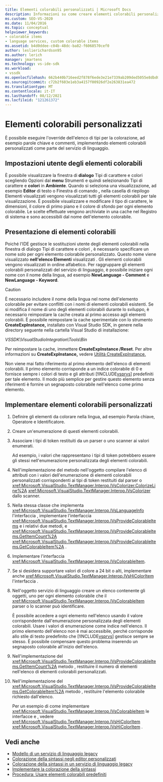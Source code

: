 ```yaml
---
title: Elementi colorabili personalizzati | Microsoft Docs
description: Informazioni su come creare elementi colorabili personalizzati come parte di un servizio di linguaggio eseguendo l'override degli elementi nella finestra di dialogo Tipi di carattere e colori, ad esempio parole chiave e commenti.
ms.custom: SEO-VS-2020
ms.date: 11/04/2016
ms.topic: conceptual
helpviewer_keywords:
- colorable items
- language services, custom colorable items
ms.assetid: b4d0ddee-c04b-48dc-ba82-f6068570cef0
author: leslierichardson95
ms.author: lerich
manager: jmartens
ms.technology: vs-ide-sdk
ms.workload:
- vssdk
ms.openlocfilehash: 662b440b716eed2f878f6ede3e21e7339ab209ded5055e8dbd0dcca02017d408
ms.sourcegitcommit: c72b2f603e1eb3a4157f00926df2e263831ea472
ms.translationtype: MT
ms.contentlocale: it-IT
ms.lasthandoff: 08/12/2021
ms.locfileid: "121261372"
---
```

# <a name="custom-colorable-items"></a>Elementi colorabili personalizzati
È possibile eseguire l'override dell'elenco di tipi per la colorazione, ad esempio parole chiave e commenti, implementando elementi colorabili personalizzati come parte del servizio di linguaggio.

## <a name="user-settings-of-colorable-items"></a>Impostazioni utente degli elementi colorabili
 È possibile visualizzare la finestra di  **dialogo** Tipi di carattere e colori scegliendo Opzioni dal **menu** Strumenti e quindi selezionando Tipi di carattere e **colori** in **Ambiente**. Quando si seleziona una visualizzazione, ad esempio  **Editor** di testo o Finestra di comando **,** nella casella di riepilogo Elementi visualizzati vengono visualizzati tutti gli elementi colorabili per tale visualizzazione. È possibile visualizzare e modificare il tipo di carattere, le dimensioni, il colore di primo piano e il colore di sfondo per ogni elemento colorabile. Le scelte effettuate vengono archiviate in una cache nel Registro di sistema e sono accessibili dal nome dell'elemento colorabile.

## <a name="presentation-of-colorable-items"></a>Presentazione di elementi colorabili
 Poiché l'IDE gestisce le sostituzioni utente degli elementi colorabili nella finestra di dialogo Tipi di carattere e colori , è necessario specificare un nome solo per ogni elemento colorabile personalizzato.  Questo nome viene visualizzato **nell'elenco Elementi** visualizzati . Gli elementi colorabili vengono visualizzati in ordine alfabetico. Per raggruppare gli elementi colorabili personalizzati del servizio di linguaggio, è possibile iniziare ogni nome con il nome della lingua, ad esempio **NewLanguage - Comment** e **NewLanguage - Keyword**.

> [!CAUTION]
> È necessario includere il nome della lingua nel nome dell'elemento colorabile per evitare conflitti con i nomi di elementi colorabili esistenti. Se si modifica il nome di uno degli elementi colorabili durante lo sviluppo, è necessario reimpostare la cache creata al primo accesso agli elementi colorabili. È possibile reimpostare la cache sperimentale con lo strumento **CreateExpInstance,** installato con Visual Studio SDK, in genere nella directory seguente nella cartella Visual Studio di installazione:
>
> *VSSDK\VisualStudioIntegration\Tools\Bin*
>
> Per reimpostare la cache, immettere **CreateExpInstance /Reset**. Per altre informazioni su **CreateExpInstance,** vedere [Utilità CreateExpInstance.](../../extensibility/internals/createexpinstance-utility.md)

 Non viene mai fatto riferimento al primo elemento dell'elenco di elementi colorabili. Il primo elemento corrisponde a un indice colorabile di 0 e fornisce sempre i colori di testo e gli attributi [!INCLUDE[vsprvs](../../code-quality/includes/vsprvs_md.md)] predefiniti per tale elemento. Il modo più semplice per gestire questo elemento senza riferimenti è fornire un segnaposto colorabile nell'elenco come primo elemento.

## <a name="implement-custom-colorable-items"></a>Implementare elementi colorabili personalizzati

1. Definire gli elementi da colorare nella lingua, ad esempio Parola chiave, Operatore e Identificatore.

2. Creare un'enumerazione di questi elementi colorabili.

3. Associare i tipi di token restituiti da un parser o uno scanner ai valori enumerati.

    Ad esempio, i valori che rappresentano i tipi di token potrebbero essere gli stessi nell'enumerazione personalizzata degli elementi colorabili.

4. Nell'implementazione del metodo nell'oggetto compilare l'elenco di attributi con i valori dell'enumerazione di elementi colorabili personalizzati corrispondenti ai tipi di token restituiti dal parser o <xref:Microsoft.VisualStudio.TextManager.Interop.IVsColorizer.ColorizeLine%2A> <xref:Microsoft.VisualStudio.TextManager.Interop.IVsColorizer> dallo scanner.

5. Nella stessa classe che implementa <xref:Microsoft.VisualStudio.TextManager.Interop.IVsLanguageInfo> l'interfaccia , implementare l'interfaccia <xref:Microsoft.VisualStudio.TextManager.Interop.IVsProvideColorableItems> e i relativi due metodi, e <xref:Microsoft.VisualStudio.TextManager.Interop.IVsProvideColorableItems.GetItemCount%2A> <xref:Microsoft.VisualStudio.TextManager.Interop.IVsProvideColorableItems.GetColorableItem%2A> .

6. Implementare l'interfaccia <xref:Microsoft.VisualStudio.TextManager.Interop.IVsColorableItem>.

7. Se si desidera supportare valori di colore a 24 bit o alti, implementare anche <xref:Microsoft.VisualStudio.TextManager.Interop.IVsHiColorItem> l'interfaccia .

8. Nell'oggetto servizio di linguaggio creare un elenco contenente gli oggetti, uno per ogni elemento colorabile che il <xref:Microsoft.VisualStudio.TextManager.Interop.IVsColorableItem> parser o lo scanner può identificare.

    È possibile accedere a ogni elemento nell'elenco usando il valore corrispondente dall'enumerazione personalizzata degli elementi colorabili. Usare i valori di enumerazione come indice nell'elenco. Il primo elemento dell'elenco non è mai accessibile, perché corrisponde allo stile di testo predefinito che [!INCLUDE[vsprvs](../../code-quality/includes/vsprvs_md.md)] gestisce sempre se stesso. È possibile compensare questo problema inserendo un segnaposto colorabile all'inizio dell'elenco.

9. Nell'implementazione del <xref:Microsoft.VisualStudio.TextManager.Interop.IVsProvideColorableItems.GetItemCount%2A> metodo , restituire il numero di elementi nell'elenco di elementi colorabili personalizzati.

10. Nell'implementazione del <xref:Microsoft.VisualStudio.TextManager.Interop.IVsProvideColorableItems.GetColorableItem%2A> metodo , restituire l'elemento colorabile richiesto dall'elenco.

    Per un esempio di come implementare <xref:Microsoft.VisualStudio.TextManager.Interop.IVsColorableItem> le interfacce e , vedere <xref:Microsoft.VisualStudio.TextManager.Interop.IVsHiColorItem> <xref:Microsoft.VisualStudio.TextManager.Interop.IVsHiColorItem> .

## <a name="see-also"></a>Vedi anche
- [Modello di un servizio di linguaggio legacy](../../extensibility/internals/model-of-a-legacy-language-service.md)
- [Colorazione della sintassi negli editor personalizzati](../../extensibility/syntax-coloring-in-custom-editors.md)
- [Colorazione della sintassi in un servizio di linguaggio legacy](../../extensibility/internals/syntax-coloring-in-a-legacy-language-service.md)
- [Implementare la colorazione della sintassi](../../extensibility/internals/implementing-syntax-coloring.md)
- [Procedura: Usare elementi colorabili predefiniti](../../extensibility/internals/how-to-use-built-in-colorable-items.md)
